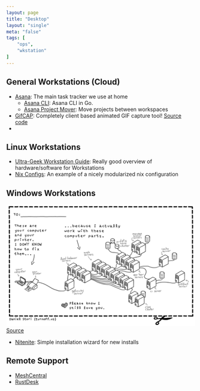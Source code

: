 ```yaml
---
layout: page
title: "Desktop"
layout: "single"
meta: "false"
tags: [
    "ops",
    "wkstation"
]
---
```

## General Workstations (Cloud)

- [Asana](https://www.asana.com): The main task tracker we use at home
  - [Asana CLI](https://github.com/thash/asana): Asana CLI in Go.  
  - [Asana Project Mover](https://asana.kothar.net/):  Move projects between workspaces
- [GifCAP](https://gifcap.dev/): Completely client based animated GIF capture tool!  [Source code](https://github.com/joaomoreno/gifcap)
- 

## Linux Workstations

- [Ultra-Geek Workstation Guide](https://begriffs.com/posts/2017-05-17-linux-workstation-guide.html): Really good overview of hardware/software for Workstations 
- [Nix Configs](https://github.com/coreyoconnor/nix_configs): An example of a nicely modularized nix configuration

## Windows Workstations

![Ode To My Family](ode-to-my-family.png)
[Source](https://turnoff.us/geek/ode-to-my-family/)

- [Nitenite](https://ninite.com/): Simple installation wizard for new installs

## Remote Support 

- [MeshCentral](https://www.meshcommander.com/meshcentral2)
- [RustDesk](https://github.com/rustdesk/rustdesk)
